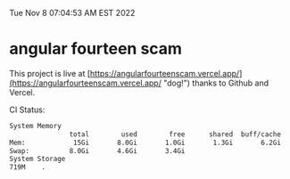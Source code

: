 Tue Nov  8 07:04:53 AM EST 2022

# angular fourteen scam


This project is live at [https://angularfourteenscam.vercel.app/](https://angularfourteenscam.vercel.app/ "dog!") thanks to Github and Vercel.

CI Status: 

```bash
System Memory
               total        used        free      shared  buff/cache   available
Mem:            15Gi       8.0Gi       1.0Gi       1.3Gi       6.2Gi       5.6Gi
Swap:          8.0Gi       4.6Gi       3.4Gi
System Storage
719M	.
```
